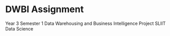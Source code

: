 # DWBI Assignment

Year 3 Semester 1 Data Warehousing and Business Intelligence Project 
SLIIT Data Science
